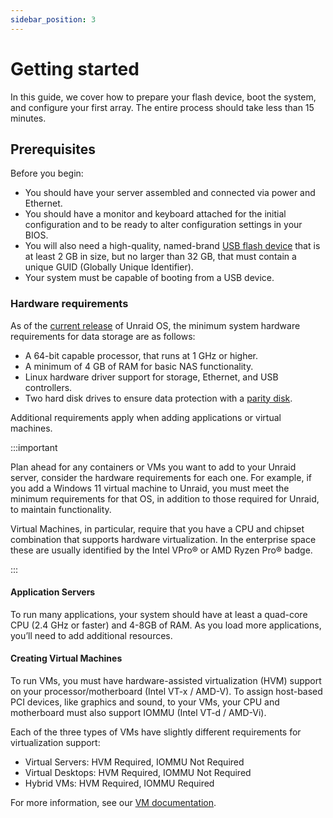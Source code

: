 ```yaml
---
sidebar_position: 3
---
```


# Getting started

In this guide, we cover how to prepare your flash device, boot the system, and configure your first array. The entire process should take less than 15 minutes.

## Prerequisites

Before you begin:

* You should have your server assembled and connected via power and Ethernet.
* You should have a monitor and keyboard attached for the initial configuration and to be ready to alter configuration settings in your BIOS.
* You will also need a high-quality, named-brand [USB flash device](../manual/changing-the-flash-device.md#recommendations-on-buying-usb-drives) that is at least 2 GB in size, but no larger than 32 GB, that must contain a unique GUID (Globally Unique Identifier).
* Your system must be capable of booting from a USB device.

### Hardware requirements

As of the [current release](https://unraid.net/product) of Unraid OS, the minimum system hardware requirements for data storage are as follows:

* A 64-bit capable processor, that runs at 1 GHz or higher.
* A minimum of 4 GB of RAM for basic NAS functionality.
* Linux hardware driver support for storage, Ethernet, and USB controllers.
* Two hard disk drives to ensure data protection with a [parity disk](/legacy/FAQ/Parity.md).

Additional requirements apply when adding applications or virtual machines.

:::important

Plan ahead for any containers or VMs you want to add to your Unraid server, consider the hardware requirements for each one. For example, if you add a Windows 11 virtual machine to Unraid, you must meet the minimum requirements for that OS, in addition to those required for Unraid, to maintain functionality.

Virtual Machines, in particular, require that you have a CPU and chipset combination that supports hardware virtualization. In the enterprise space these are usually identified by the Intel VPro® or AMD Ryzen Pro® badge.

:::

#### Application Servers

To run many applications, your system should have at least a quad-core CPU (2.4 GHz or faster) and 4-8GB of RAM. As you load more applications, you’ll need to add additional resources.

#### Creating Virtual Machines

To run VMs, you must have hardware-assisted virtualization (HVM) support on your processor/motherboard (Intel VT-x / AMD-V). To assign host-based PCI devices, like graphics and sound, to your VMs, your CPU and motherboard must also support IOMMU (Intel VT-d / AMD-Vi).

Each of the three types of VMs have slightly different requirements for virtualization support:

* Virtual Servers: HVM Required, IOMMU Not Required
* Virtual Desktops: HVM Required, IOMMU Not Required
* Hybrid VMs: HVM Required, IOMMU Required

For more information, see our [VM documentation](../manual/vm/vm-support.md).

